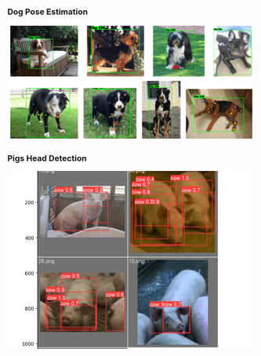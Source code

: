 ### Dog Pose Estimation
![](https://github.com/gulabpatel/AIAg/blob/main/SmartAG/AugmentedStartupCourse/15_CattleMonitoring_app/Dog/Dog_pose.PNG)

### Pigs Head Detection
![](https://github.com/gulabpatel/AIAg/blob/main/SmartAG/AugmentedStartupCourse/15_CattleMonitoring_app/Pigs/PigsHeadDetection.PNG)
